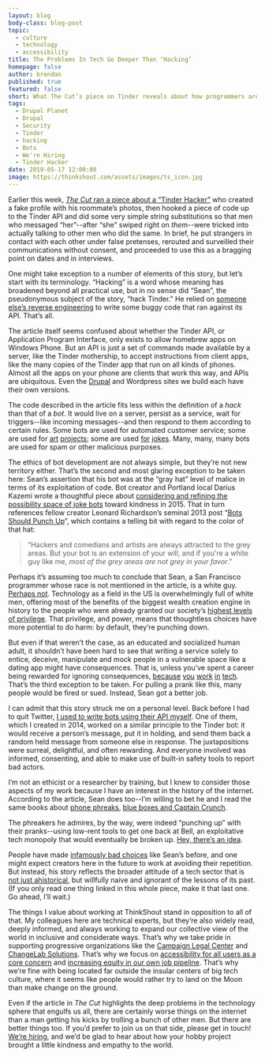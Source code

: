 ```yaml
---
layout: blog
body-class: blog-post
topic:
  - culture
  - technology
  - accessibility
title: The Problems In Tech Go Deeper Than ‘Hacking’
homepage: false
author: brendan
published: true
featured: false
short: What The Cut’s piece on Tinder reveals about how programmers are taught to disregard ethics
tags:
  - Drupal Planet
  - Drupal
  - Security
  - Tinder
  - hacking
  - Bots
  - We're Hiring
  - Tinder Hacker
date: 2019-05-17 12:00:00
image: https://thinkshout.com/assets/images/ts_icon.jpg
---
```

Earlier this week, [_The Cut_ ran a piece about a “Tinder Hacker”](https://www.thecut.com/2019/05/the-tinder-hacker.html) who created a fake profile with his roommate’s photos, then hooked a piece of code up to the Tinder API and did some very simple string substitutions so that men who messaged “her”--after “she” swiped right on _them_--were tricked into actually talking to other men who did the same. In brief, he put strangers in contact with each other under false pretenses, rerouted and surveilled their communications without consent, and proceeded to use this as a bragging point on dates and in interviews.

One might take exception to a number of elements of this story, but let’s start with its terminology. “Hacking” is a word whose meaning has broadened beyond all practical use, but in no sense did “Sean”, the pseudonymous subject of the story, “hack Tinder.” He relied on [someone else’s reverse engineering](https://github.com/topics/tinder-api) to write some buggy code that ran against its API. That’s all.

The article itself seems confused about whether the Tinder API, or Application Program Interface, only exists to allow homebrew apps on Windows Phone. But an API is just a set of commands made available by a server, like the Tinder mothership, to accept instructions from client apps, like the many copies of the Tinder app that run on all kinds of phones. Almost all the apps on your phone are clients that work this way, and APIs are ubiquitous. Even the [Drupal](https://events.drupal.org/seattle2019/sessions/why-will-json-api-go-core) and Wordpress sites we build each have their own versions.

The code described in the article fits less within the definition of a _hack_ than that of a _bot_. It would live on a server, persist as a service, wait for triggers--like incoming messages--and then respond to them according to certain rules. Some bots are used for automated customer service; some are used for [art](https://botsin.space/@noisemakerbot) [projects](https://www.sfmoma.org/read/send-me-sfmoma/); some are used [for](https://twitter.com/onlymanthings) [jokes](https://twitter.com/Horse_ebooks/status/218777785659957248). Many, many, many bots are used for spam or other malicious purposes.

The ethics of bot development are not always simple, but they’re not new territory either. That’s the second and most glaring exception to be taken here: Sean’s assertion that his bot was at the “gray hat” level of malice in terms of its exploitation of code. Bot creator and Portland local Darius Kazemi wrote a thoughtful piece about [considering and refining the possibility space of joke bots](http://tinysubversions.com/notes/transphobic-joke-detection/) toward kindness in 2015. That in turn references fellow creator Leonard Richardson’s seminal 2013 post “[Bots Should Punch Up](https://www.crummy.com/2013/11/27/0)”, which contains a telling bit with regard to the color of that hat:

<blockquote>“Hackers and comedians and artists are always attracted to the grey areas. But your bot is an extension of your will, and if you're a white guy like me, <em>most of the grey areas are not grey in your favor</em>.”</blockquote>

Perhaps it’s assuming too much to conclude that Sean, a San Francisco programmer whose race is not mentioned in the article, is a white guy. [Perhaps not](https://www.theguardian.com/technology/2019/apr/16/artificial-intelligence-lack-diversity-new-york-university-study). Technology as a field in the US is overwhelmingly full of white men, offering most of the benefits of the biggest wealth creation engine in history to the people who were already granted our society’s [highest levels of privilege](https://everydayfeminism.com/2014/09/what-is-privilege/). That privilege, and power, means that thoughtless choices have more potential to do harm: by default, they’re punching down.

But even if that weren’t the case, as an educated and socialized human adult, it shouldn’t have been hard to see that writing a service solely to entice, deceive, manipulate and mock people in a vulnerable space like a dating app might have consequences. That is, unless you’ve spent a career being rewarded for ignoring consequences, [because](https://www.theverge.com/2016/3/24/11297050/tay-microsoft-chatbot-racist) [you](https://www.nytimes.com/2018/03/19/technology/facebook-cambridge-analytica-explained.html) [work](https://www.vanityfair.com/news/2019/01/jack-dorsey-twitter-nazis-are-here-to-stay) [in](https://www.theverge.com/2019/4/25/18516004/amazon-warehouse-fulfillment-centers-productivity-firing-terminations) [tech](https://www.nytimes.com/2019/02/19/technology/youtube-conspiracy-stars.html). That’s the third exception to be taken. For pulling a prank like this, many people would be fired or sued. Instead, Sean got a better job.

I can admit that this story struck me on a personal level. Back before I had to quit Twitter, [I used to write bots using their API myself](http://stupidtwittertricks.com/). One of them, which I created in 2014, worked on a similar principle to the Tinder bot: it would receive a person’s message, put it in holding, and send them back a random held message from someone else in response. The juxtapositions were surreal, delightful, and often rewarding. And everyone involved was informed, consenting, and able to make use of built-in safety tools to report bad actors.

I’m not an ethicist or a researcher by training, but I knew to consider those aspects of my work because I have an interest in the history of the internet. According to the article, Sean does too--I’m willing to bet he and I read the same books about [phone phreaks](https://www.wired.com/2013/02/exploding-the-phone/), [blue boxes and Captain Crunch](https://512pixels.net/2018/03/woz-blue-box/).

The phreakers he admires, by the way, were indeed “punching up” with their pranks--using low-rent tools to get one back at Bell, an exploitative tech monopoly that would eventually be broken up. [Hey, there’s an idea](https://www.vox.com/recode/2019/5/3/18520703/big-tech-break-up-explained).

People have made [infamously bad choices](https://www.washingtonpost.com/news/the-switch/wp/2018/04/11/channeling-the-social-network-lawmaker-grills-zuckerberg-on-his-notorious-beginnings/?noredirect=on&utm_term=.3ccc2c7d3fb7) like Sean’s before, and one might expect creators here in the future to work at avoiding their repetition. But instead, his story reflects the broader attitude of a tech sector that is [not just ahistorical](https://medium.com/humane-tech/12-things-everyone-should-understand-about-tech-d158f5a26411), but willfully naive and ignorant of the lessons of its past. (If you only read one thing linked in this whole piece, make it that last one. Go ahead, I’ll wait.)

The things I value about working at ThinkShout stand in opposition to all of that. My colleagues here are technical experts, but they’re also widely read, deeply informed, and always working to expand our collective view of the world in inclusive and considerate ways. That’s why we take pride in supporting progressive organizations like the [Campaign Legal Center](https://campaignlegal.org/) and [ChangeLab Solutions](https://www.changelabsolutions.org/). That’s why we focus on [accessibility for all users as a core concern](https://thinkshout.com/blog/2018/05/Space-for-Empathy/) and [increasing equity in our own job pipeline](https://thinkshout.com/blog/2018/08/2018-Internship-Wrap-Up/). That’s why we’re fine with being located far outside the insular centers of big tech culture, where it seems like people would rather try to land on the Moon than make change on the ground.

Even if the article in _The Cut_ highlights the deep problems in the technology sphere that engulfs us all, there are certainly worse things on the internet than a man getting his kicks by trolling a bunch of other men. But there are better things too. If you’d prefer to join us on that side, please get in touch! [We’re hiring](https://thinkshout.com/careers/), and we’d be glad to hear about how your hobby project brought a little kindness and empathy to the world.
